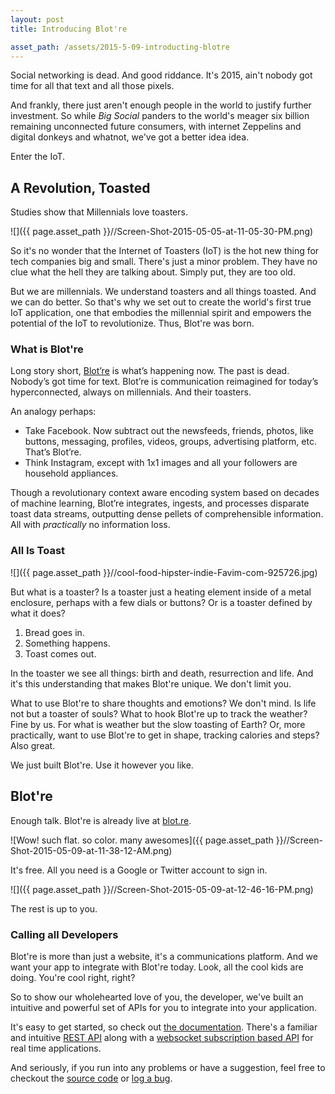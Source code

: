 ```yaml
---
layout: post
title: Introducing Blot're

asset_path: /assets/2015-5-09-introducting-blotre
---
```


Social networking is dead. And good riddance. It's 2015, ain't nobody got time for all that text and all those pixels. 

And frankly, there just aren't enough people in the world to justify further investment. So while *Big Social* panders to the world's meager six billion remaining unconnected future consumers, with internet Zeppelins and digital donkeys and whatnot, we've got a better idea idea.

Enter the IoT.

## A Revolution, Toasted 
Studies show that Millennials love toasters. 

![]({{ page.asset_path }}//Screen-Shot-2015-05-05-at-11-05-30-PM.png)

So it's no wonder that the Internet of Toasters (IoT) is the hot new thing for tech companies big and small. There's just a minor problem. They have no clue what the hell they are talking about. Simply put, they are too old.

But we are millennials. We understand toasters and all things toasted. And we can do better. So that's why we set out to create the world's first true IoT application, one that embodies the millennial spirit and empowers the potential of the IoT to revolutionize. Thus, Blot're was born.

### What is Blot're
Long story short, [Blot’re][blotre] is what’s happening now. The past is dead. Nobody’s got time for text. Blot’re is communication reimagined for today’s hyperconnected, always on millennials. And their toasters.

An analogy perhaps:

* Take Facebook. Now subtract out the newsfeeds, friends, photos, like buttons, messaging, profiles, videos, groups, advertising platform, etc. That’s Blot’re.
* Think Instagram, except with 1x1 images and all your followers are household appliances.

Though a revolutionary context aware encoding system based on decades of machine learning, Blot’re integrates, ingests, and processes disparate toast data streams, outputting dense pellets of comprehensible information. All with *practically* no information loss.

### All Is Toast

![]({{ page.asset_path }}//cool-food-hipster-indie-Favim-com-925726.jpg)

But what is a toaster? Is a toaster just a heating element inside of a metal enclosure, perhaps with a few dials or buttons? Or is a toaster defined by what it does?

1. Bread goes in.
2. Something happens.
3. Toast comes out.

In the toaster we see all things: birth and death, resurrection and life. And it's this understanding that makes Blot're unique. We don't limit you.

What to use Blot're to share thoughts and emotions? We don't mind. Is life not but a toaster of souls? What to hook Blot're up to track the weather? Fine by us. For what is weather but the slow toasting of Earth? Or, more practically, want to use Blot're to get in shape, tracking calories and steps? Also great.

We just built Blot're. Use it however you like.


## Blot're
Enough talk. Blot're is already live at [blot.re][blotre].

![Wow! such flat. so color. many awesomes]({{ page.asset_path }}//Screen-Shot-2015-05-09-at-11-38-12-AM.png)

It's free. All you need is a Google or Twitter account to sign in.

![]({{ page.asset_path }}//Screen-Shot-2015-05-09-at-12-46-16-PM.png)

The rest is up to you.


### Calling all Developers
Blot're is more than just a website, it's a communications platform. And we want your app to integrate with Blot're today. Look, all the cool kids are doing. You're cool right, right?

So to show our wholehearted love of you, the developer, we've built an intuitive and powerful set of APIs for you to integrate into your application.

It's easy to get started, so check out [the documentation](https://github.com/mattbierner/blotre/wiki/Api). There's a familiar and intuitive [REST API][rest] along with a [websocket subscription based API](https://github.com/mattbierner/blotre/wiki/subscriptions) for real time applications.

And seriously, if you run into any problems or have a suggestion, feel free to checkout the [source code][source] or [log a bug](https://github.com/mattbierner/blotre/issues).






[blotre]: https://blot.re

[develop]: https://github.com/mattbierner/blotre/wiki
[rest]: https://github.com/mattbierner/blotre/wiki/REST
[source]: https://github.com/mattbierner/blotre/issues

